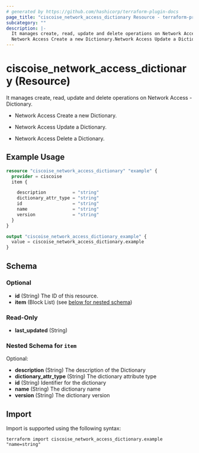 ```yaml
---
# generated by https://github.com/hashicorp/terraform-plugin-docs
page_title: "ciscoise_network_access_dictionary Resource - terraform-provider-ciscoise"
subcategory: ""
description: |-
  It manages create, read, update and delete operations on Network Access - Dictionary.
  Network Access Create a new Dictionary.Network Access Update a Dictionary.Network Access Delete a Dictionary.
---
```


# ciscoise_network_access_dictionary (Resource)

It manages create, read, update and delete operations on Network Access - Dictionary.

- Network Access Create a new Dictionary.

- Network Access Update a Dictionary.

- Network Access Delete a Dictionary.

## Example Usage

```terraform
resource "ciscoise_network_access_dictionary" "example" {
  provider = ciscoise
  item {

    description          = "string"
    dictionary_attr_type = "string"
    id                   = "string"
    name                 = "string"
    version              = "string"
  }
}

output "ciscoise_network_access_dictionary_example" {
  value = ciscoise_network_access_dictionary.example
}
```

<!-- schema generated by tfplugindocs -->
## Schema

### Optional

- **id** (String) The ID of this resource.
- **item** (Block List) (see [below for nested schema](#nestedblock--item))

### Read-Only

- **last_updated** (String)

<a id="nestedblock--item"></a>
### Nested Schema for `item`

Optional:

- **description** (String) The description of the Dictionary
- **dictionary_attr_type** (String) The dictionary attribute type
- **id** (String) Identifier for the dictionary
- **name** (String) The dictionary name
- **version** (String) The dictionary version

## Import

Import is supported using the following syntax:

```shell
terraform import ciscoise_network_access_dictionary.example "name=string"
```
